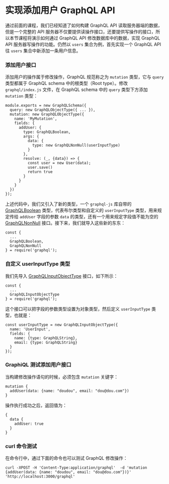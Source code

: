 # 实现添加用户 GraphQL API

通过前面的课程，我们已经知道了如何构建 GraphQL API 读取服务器端的数据，但是一个完整的 API 服务器不仅要提供读操作接口，还要提供写操作的接口，所以本节课程将演示如何通过 GraphQL API 修改数据库中的数据，实现 GraphQL API 服务器写操作的功能。仍然以 `users` 集合为例，首先实现一个 GraphQL API 往 `users` 集合中新添加一条用户信息。

### 添加用户接口

添加用户的操作属于修改操作，GraphQL 规范称之为 `mutation` 类型，它与 `query` 类型都属于 GraphQL schema 中的根类型（Root type）。修改 `graphql/index.js` 文件，在 GraphQL schema 中的 `query` 类型下方添加 `mutation` 类型：

```
module.exports = new GraphQLSchema({
  query: new GraphQLObjectType({ ... }),
  mutation: new GraphQLObjectType({
    name: 'MyMutation',
    fields: {
      addUser: {
        type: GraphQLBoolean,
        args: {
          data: {
            type: new GraphQLNonNull(userInputType)
          }
        },
        resolve: (_, {data}) => {
          const user = new User(data);
          user.save()
          return true
        }
      }
    }
  })
});
```

上述代码中，我们又引入了新的类型，一个 `graphql-js` 库自带的 [GraphQLBoolean](http://graphql.org/graphql-js/type/#graphqlboolean) 类型，代表布尔类型和自定义的 `userInputType` 类型，用来规定传给 `addUser` 字段的参数 `data` 的类型，还有一个用来规定字段值不能为空的 [GraphQLNonNull](http://graphql.org/graphql-js/type/#graphqlnonnull) 接口。接下来，我们就导入这些新的东东：

```
const {
  ...
  GraphQLBoolean,
  GraphQLNonNull
} = require('graphql');
```

### 自定义 userInputType 类型

我们先导入 [GraphQLInputObjectType](http://graphql.org/graphql-js/type/#graphqlinputobjecttype) 接口，如下所示：

```
const {
  ...
  GraphQLInputObjectType
} = require('graphql');
```

这个接口可以把字段的参数类型设置为对象类型，然后定义 `userInputType` 类型，也就是：

```
const userInputType = new GraphQLInputObjectType({
  name: 'UserInput',
  fields: {
    name: {type: GraphQLString},
    email: {type: GraphQLString}
  }
});
```

### GraphiQL 测试添加用户接口

当构建修改操作语句的时候，必须包含 `mutation` 关键字：

```
mutation {
  addUser(data: {name: "doudou", email: "dou@dou.com"})
}
```

操作执行成功之后，返回值为：

```
{
  data {
    addUser: true
  }
}
```

### curl 命令测试

在命令行中，通过下面的命令也可以测试 GraphQL 修改操作：

```
curl -XPOST -H 'Content-Type:application/graphql'  -d 'mutation {addUser(data: {name: "doudou", email: "dou@dou.com"})}' 'http://localhost:3000/graphql'
```
